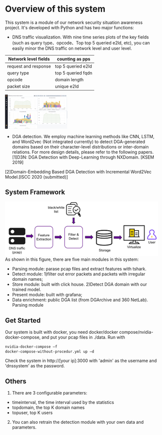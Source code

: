 
Overview of this system
===============

This system is a module of our network security situation awareness project.
It's developed with Python and has two major functions:
* DNS traffic visualization. With nine time series plots of the key fields 
(such as query type、opcode、Top top 5 queried e2ld, etc), you can easily minor
the DNS traffic on network level and user level.

Network level fields | counting as pps
--------- | -------------
request and response | top 5 queried e2ld 
query type  | top 5 queried fqdn
opcode | domain length
packet size | unique e2ld

<img src="https://github.com/DeepDeer/DGA-Detection/blob/master/plots.png" alt="oauth" style="zoom:20%;" />

* DGA detection. We employ machine learning methods like CNN, LSTM, and Word2vec 
(Not integrated currently) to detect DGA-generated domains based on their 
character-level distributions or inter-domain relations. For more design details, 
please refer to the following papers.
[1]D3N: DGA Detection with Deep-Learning through NXDomain. [KSEM 2019]  

[2]Domain-Embedding Based DGA Detection with Incremental Word2Vec Model.[ISCC 2020 (submitted)]

System Framework
---------------------------------------


![Overview of the system](https://github.com/DeepDeer/DGA-Detection/blob/master/structure.jpeg)
As shown in this figure, there are five main modules in this system:
* Parsing module: parase pcap files and extract features with tshark.
* Detect module: 1)filter out error packets and packets with irregular domain names;
* Store module: built with click house.
2)Detect DGA domain with our trained model.
* Present module: built with grafana;
* Data enrichment: public DGA list (from DGArchive and 360 NetLab).
Parsing module

Get Started
-----------

Our system is built with docker, you need docker/docker compose/nvidia-docker-compose, 
and put your pcap files in ./data. 
Run with
```
nvidia-docker-compose –f   
docker-compose-without-procedur.yml up –d
```
Check the system in http://[your ip]:3000 with 'admin' as the username and 'dnssystem' as the password.

Others
-------------
1. There are 3 configurable parameters:
* timeinterval, the time interval used by the statistics
* topdomain, the top K domain names
* topuser, top K users

2. You can also retrain the detection module with your own data and parameters.

